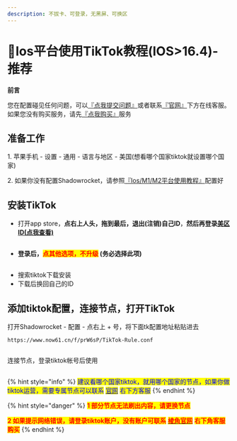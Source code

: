 ```yaml
---
description: 不拔卡、可登录，无黑屏、可换区
---
```


# 🎵Ios平台使用TikTok教程(IOS>16.4)-推荐

**前言**

您在配置碰见任何问题，可以[『点我提交问题』](https://www.lengjiao.me/submitticket.php)或者联系[『官网』](https://www.lengjiao.me)下方在线客服。如果您没有购买服务，请先[『点我购买』](https://www.lengjiao.me/cart.php)服务

## 准备工作

1\. 苹果手机 - 设置 - 通用 - 语言与地区 - 美国(想看哪个国家tiktok就设置哪个国家)

2\. 如果你没有配置Shadowrocket，请参照[『Ios/M1/M2平台使用教程』](../wiki/ios.md)配置好

## 安装TikTok

* 打开app store，**点右上人头，拖到最后，退出(注销)自己ID**，**然后再登录**[**美区ID(点我查看)**](https://www.lengjiao.me/index.php?rp=/knowledgebase/2/IosID.html)

<div align="left"><figure><img src="https://pic.imgdb.cn/item/65a2b909871b83018acd1255.png" alt=""><figcaption></figcaption></figure></div>

* **登录后，**<mark style="color:red;">**点其他选项，不升级**</mark>**&#x20;(务必选择此项)**

<div align="left"><figure><img src="https://pic.imgdb.cn/item/65a2b909871b83018acd132c.png" alt=""><figcaption></figcaption></figure></div>

* 搜索tiktok下载安装
* 下载后换回自己的ID

## 添加tiktok配置，连接节点，打开TikTok

打开Shadowrocket - 配置 - 点右上 + 号，将下面tk配置地址粘贴进去

```
https://www.now61.cn/f/prW6sP/TikTok-Rule.conf
```

<div align="left"><figure><img src="https://pic1.imgdb.cn/item/67fe082a88c538a9b5d18403.png" alt=""><figcaption></figcaption></figure></div>

连接节点，登录tiktok帐号后使用

<div align="left"><figure><img src="https://pic.imgdb.cn/item/65a2b9e6871b83018ad0a9b5.png" alt=""><figcaption></figcaption></figure></div>

{% hint style="info" %}
<mark style="color:blue;">建议看哪个国家tiktok，就用哪个国家的节点，如果你做tiktok运营，需要专属节点可以联系</mark> [<mark style="color:blue;">官网</mark>](https://lengjiao.me) <mark style="color:blue;">右下方客服</mark>
{% endhint %}

{% hint style="danger" %}
<mark style="color:red;">**1 部分节点无法刷出内容，请更换节点**</mark>

<mark style="color:red;">**2 如果提示网络错误，请登录tiktok账户，没有账户可联系**</mark> [<mark style="color:red;">**棱角官网**</mark>](https://www.lengjiao.me/) <mark style="color:red;">**右下角客服购买**</mark>
{% endhint %}

